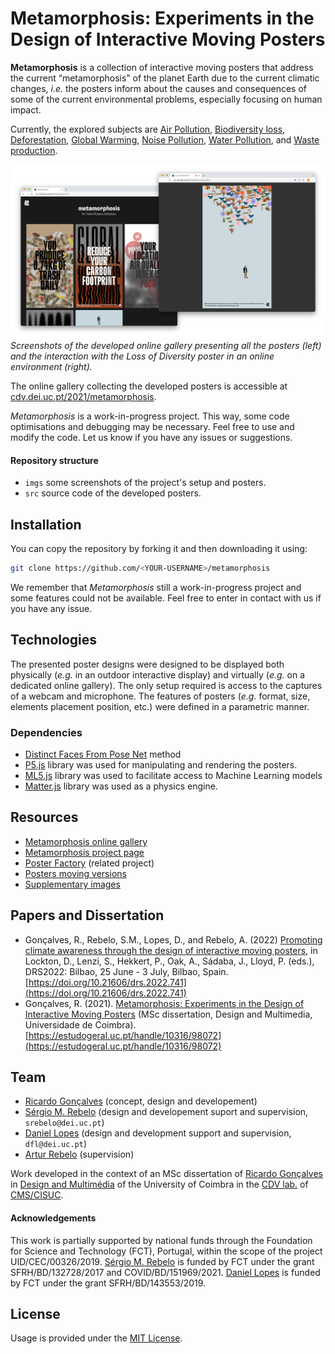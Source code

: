 # Metamorphosis: Experiments in the Design of Interactive Moving Posters

**Metamorphosis** is a collection of interactive moving posters that address the current “metamorphosis” of the planet Earth due to the current climatic changes, _i.e._ the posters inform about the causes and consequences of some of the current environmental problems, especially focusing on human impact. 

Currently, the explored subjects are [Air Pollution](https://cdv.dei.uc.pt/2021/metamorphosis/AirPollution), [Biodiversity loss](https://cdv.dei.uc.pt/2021/metamorphosis/Bio/), [Deforestation](https://cdv.dei.uc.pt/2021/metamorphosis/Deforestation/), [Global Warming](https://cdv.dei.uc.pt/2021/metamorphosis/GlobalWarming/), [Noise Pollution](https://cdv.dei.uc.pt/2021/metamorphosis/NoisePollution/), [Water Pollution](https://cdv.dei.uc.pt/2021/metamorphosis/WaterPollution), and [Waste production](https://cdv.dei.uc.pt/2021/metamorphosis/WaterPollution).

![](imgs/screenshots.png)
*Screenshots of the developed online gallery presenting all the posters (left) and the interaction with the Loss of Diversity poster in an online environment (right).*

The online gallery collecting the developed posters is accessible at [cdv.dei.uc.pt/2021/metamorphosis](https://cdv.dei.uc.pt/2021/metamorphosis).

_Metamorphosis_ is a work-in-progress project. This way, some code optimisations and debugging may be necessary. Feel free to use and modify the code. Let us know if you have any issues or suggestions. 

#### Repository structure 

- `imgs` some screenshots of the project's setup and posters.
- `src` source code of the developed posters.


## Installation
You can copy the repository by forking it and then downloading it using:

```bash
git clone https://github.com/<YOUR-USERNAME>/metamorphosis
```
We remember that _Metamorphosis_ still a work-in-progress project and some features could not be available. Feel free to enter in contact with us if you have any issue.

## Technologies
The presented poster designs were designed to be displayed both physically (_e.g._ in an outdoor interactive display) and virtually (_e.g._ on a dedicated online gallery). The only setup required is access to the captures of a webcam and microphone. The features of posters (_e.g._ format, size, elements placement position, etc.) were defined in a parametric manner.

### Dependencies
- [Distinct Faces From Pose Net](https://github.com/danifslopes/distinctFacesFromPoseNet) method
- [P5.js](https://p5js.org/) library was used for manipulating and rendering the posters.
- [ML5.js](https://ml5js.org/) library was used to facilitate access to Machine Learning models
- [Matter.js](https://brm.io/matter-js/) library was used as a physics engine. 

## Resources
- [Metamorphosis online gallery](https://cdv.dei.uc.pt/2021/metamorphosis)
- [Metamorphosis project page](https://cdv.dei.uc.pt/metamorphosis/)
- [Poster Factory](https://cdv.dei.uc.pt/posters-factory/) (related project)
- [Posters moving versions](https://cdv.dei.uc.pt/wp-content/uploads/2022/06/animated-versions.zip)
- [Supplementary images](https://cdv.dei.uc.pt/wp-content/uploads/2022/06/images.zip)

## Papers and Dissertation
- Gonçalves, R., Rebelo, S.M., Lopes, D., and Rebelo, A. (2022) [Promoting climate awareness through the design of interactive moving posters](https://doi.org/10.21606/drs.2022.741), in Lockton, D., Lenzi, S., Hekkert, P., Oak, A., Sádaba, J., Lloyd, P. (eds.), DRS2022: Bilbao, 25 June - 3 July, Bilbao, Spain. [https://doi.org/10.21606/drs.2022.741](https://doi.org/10.21606/drs.2022.741)
- Gonçalves, R. (2021). [Metamorphosis: Experiments in the Design of Interactive Moving Posters](https://estudogeral.uc.pt/handle/10316/98072) (MSc dissertation, Design and Multimedia, Universidade de Coimbra). [https://estudogeral.uc.pt/handle/10316/98072](https://estudogeral.uc.pt/handle/10316/98072)

## Team
- [Ricardo Gonçalves](https://github.com/Ricardo5cg) (concept, design and developement)
- [Sérgio M. Rebelo](https://github.com/sergiomrebelo/) (design and developement suport and supervision, `srebelo@dei.uc.pt`)
- [Daniel Lopes](https://github.com/danifslopes/) (design and development support and supervision, `dfl@dei.uc.pt`)
- [Artur Rebelo](https://cdv.dei.uc.pt/authors/artur-rebelo/) (supervision)

Work developed in the context of an MSc dissertation of [Ricardo Gonçalves](https://github.com/Ricardo5cg) in [Design and Multimédia](https://dm.dei.uc.pt/) of the University of Coimbra in the [CDV lab.](https://cdv.dei.uc.pt/) of [CMS/CISUC](https://www.cisuc.uc.pt/en).

#### Acknowledgements
This work is partially supported by national funds through the Foundation for Science and Technology (FCT), Portugal, within the scope of the project UID/CEC/00326/2019. [Sérgio M. Rebelo](https://github.com/sergiomrebelo/) is funded by FCT under the grant SFRH/BD/132728/2017 and COVID/BD/151969/2021. [Daniel Lopes](https://github.com/danifslopes/) is funded by FCT under the grant SFRH/BD/143553/2019.


## License
Usage is provided under the [MIT License](http://http//opensource.org/licenses/mit-license.php). 